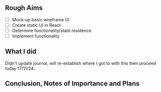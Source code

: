 

## Rough Aims

- [ ] Mock-up basic wireframe UI
- [ ] Create static UI in React
- [ ] Determine functionality/state residence
- [ ] Implement functionality
## What I did

Didn't update journal, will re-establish where I got to with this then proceed today 17/11/24.
## Conclusion, Notes of Importance and Plans
